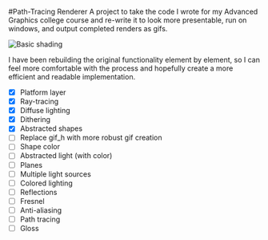 #Path-Tracing Renderer
A project to take the code I wrote for my Advanced Graphics college course
and re-write it to look more presentable, run on windows, and output completed
renders as gifs.

![Basic shading](http://cchanna.github.io/path-tracing-renderer/test.gif)

I have been rebuilding the original functionality element by element, so I can
feel more comfortable with the process and hopefully create a more efficient and
readable implementation.

- [X] Platform layer
- [X] Ray-tracing
- [X] Diffuse lighting
- [X] Dithering
- [X] Abstracted shapes
- [ ] Replace gif_h with more robust gif creation
- [ ] Shape color
- [ ] Abstracted light (with color)
- [ ] Planes
- [ ] Multiple light sources
- [ ] Colored lighting
- [ ] Reflections
- [ ] Fresnel
- [ ] Anti-aliasing
- [ ] Path tracing
- [ ] Gloss
